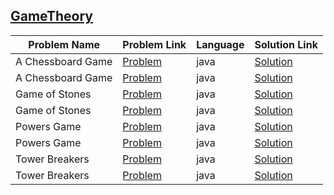 ## [GameTheory](https://www.hackerrank.com/domains/algorithms/game-theory)

|Problem Name|Problem Link|Language|Solution Link|
---|---|---|---
|A Chessboard Game|[Problem](https://www.hackerrank.com/challenges/a-chessboard-game-1/problem)|java|[Solution](./AChessboardGame.java)|
|A Chessboard Game|[Problem](https://www.hackerrank.com/challenges/a-chessboard-game-1/problem)|java|[Solution](./AChessboardGame.java)|
|Game of Stones|[Problem](https://www.hackerrank.com/challenges/game-of-stones-1/problem)|java|[Solution](./GameofStones.java)|
|Game of Stones|[Problem](https://www.hackerrank.com/challenges/game-of-stones-1/problem)|java|[Solution](./GameofStones.java)|
|Powers Game|[Problem](https://www.hackerrank.com/challenges/powers-game-1/problem)|java|[Solution](./PowersGame.java)|
|Powers Game|[Problem](https://www.hackerrank.com/challenges/powers-game-1/problem)|java|[Solution](./PowersGame.java)|
|Tower Breakers |[Problem](https://www.hackerrank.com/challenges/tower-breakers-1/problem)|java|[Solution](./TowerBreakers.java)|
|Tower Breakers |[Problem](https://www.hackerrank.com/challenges/tower-breakers-1/problem)|java|[Solution](./TowerBreakers.java)|
